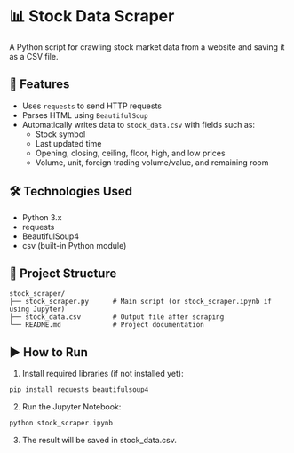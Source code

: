 # 📊 Stock Data Scraper

A Python script for crawling stock market data from a website and saving it as a CSV file.

## 🚀 Features

- Uses `requests` to send HTTP requests
- Parses HTML using `BeautifulSoup`
- Automatically writes data to `stock_data.csv` with fields such as:
  - Stock symbol
  - Last updated time
  - Opening, closing, ceiling, floor, high, and low prices
  - Volume, unit, foreign trading volume/value, and remaining room

## 🛠️ Technologies Used

- Python 3.x
- requests
- BeautifulSoup4
- csv (built-in Python module)

## 📁 Project Structure

```text
stock_scraper/
├── stock_scraper.py      # Main script (or stock_scraper.ipynb if using Jupyter)
├── stock_data.csv        # Output file after scraping
└── README.md             # Project documentation
```


## ▶️ How to Run

1. Install required libraries (if not installed yet):

```bash
pip install requests beautifulsoup4
```

2. Run the Jupyter Notebook:
```bash
python stock_scraper.ipynb
```

3. The result will be saved in stock_data.csv.
